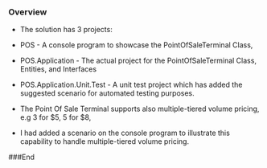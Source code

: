 ### Overview

- The solution has 3 projects: 
 - POS - A console program to showcase the PointOfSaleTerminal Class,
 - POS.Application - The actual project for the PointOfSaleTerminal Class, Entities, and Interfaces
 - POS.Application.Unit.Test - A unit test project which has added the suggested scenario for automated testing purposes.

- The Point Of Sale Terminal supports also multiple-tiered volume pricing, e.g 3 for $5, 5 for $8, 
- I had added a scenario on the console program to illustrate this capability to handle multiple-tiered volume pricing.

###End